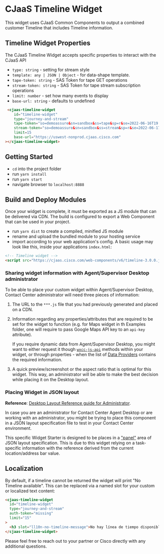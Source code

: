 # CJaaS Timeline Widget

This widget uses CJaaS Common Components to output a combined customer Timeline that includes Timeline information.

## Timeline Widget Properties

The CJaaS Timeline Widget accepts specific properties to interact with the CJaaS API

- `type: string` - setting for stream style
- `template: any | JSON | Object` - for data-shape template.
- `tape-token: string` - SAS Token for tape GET operations
- `stream-token: string` - SAS Token for tape stream subscription operations
- `limit: number` - set how many events to display
- `base-url: string` - defaults to undefined
```html
 <cjaas-timeline-widget
    id="timeline-widget"
    type="journey-and-stream"
    tape-token="so=demoassure&sn=sandbox&ss=tape&sp=r&se=2022-06-16T19:11:33.176Z&sk=sandbox&sig=7G8UdEipQHnWOV3hRbTqkNxxjQNHkkQYGDlCrgEhK0k="
    stream-token="so=demoassure&sn=sandbox&ss=stream&sp=r&se=2022-06-17T19:18:05.538Z&sk=sandbox&sig=nJOri1M66leDMnfL93UlufHegDf3hAwoQ/Mj37ReQBs="
    limit=15
    base-url="https://uswest-nonprod.cjaas.cisco.com"
></cjaas-timeline-widget>
```

## Getting Started
- `cd` into the project folder
- run `yarn install`
- run `yarn start`
- navigate browser to `localhost:8888`

## Build and Deploy Modules
Once your widget is complete, it must be exported as a JS module that can be delivered via CDN. The build is configured to export a Web Component that can be used in your project.
- run `yarn dist` to create a compiled, minified JS module
- rename and upload the bundled module to your hosting service
- import according to your web application's config.
A basic usage may look like this, inside your applications `index.html`:
```html
<!-- Timeline widget -->
<script src="https://cjaas.cisco.com/web-components/v6/timeline-3.0.0.js"></script>
```

### Sharing widget information with Agent/Supervisor Desktop administrator

To be able to place your custom widget within Agent/Supervisor Desktop, Contact Center administrator will need three pieces of information:

1. The URL to the `***.js` file that you had previously generated and placed on a CDN.
2. Information regarding any properties/attributes that are required to be set for the widget to function (e.g. for Maps widget in th Examples folder, one will require to pass Google Maps API key to an `api-key` attribute).

   If you require dynamic data from Agent/Supervisor Desktop, you might want to either request it though [`wxcc-js-api`](https://apim-dev-portal.appstaging.ciscoccservice.com/documentation/guides/desktop#javascript-api) methods within your widget, or through properties - when the list of [Data Providers](https://apim-dev-portal.appstaging.ciscoccservice.com/documentation/guides/desktop#data-provider%E2%80%94widget-properties-and-attributes) contains the required information.

3. A quick preview/screenshot or the aspect ratio that is optimal for this widget. This way, an administrator will be able to make the best decision while placing it on the Desktop layout.

### Placing Widget in JSON layout

**Reference**: [Desktop Layout Reference guide for Administrator](https://www.cisco.com/c/en/us/td/docs/voice_ip_comm/cust_contact/contact_center/CJP/SetupandAdministrationGuide_2/b_mp-release-2/b_cc-release-2_chapter_011.html#topic_8230815F4023699032326F948C3F1495).

In case you are an administrator for Contact Center Agent Desktop or are working with an administrator, you might be trying to place this component in a JSON layout specification file to test in your Contact Center environment.

This specific Widget Starter is designed to be places in a ["panel"](https://www.cisco.com/c/en/us/td/docs/voice_ip_comm/cust_contact/contact_center/CJP/SetupandAdministrationGuide_2/b_mp-release-2/b_cc-release-2_chapter_011.html#topic_BF0EBDF65DCB0A552164D6306657C892__AuxPane) area of JSON layout specification. This is due to this widget relying on a task-specific information with the reference derived from the current location/address bar value.

## Localization

By default, if a timeline cannot be returned the widget will print "No Timeline available". This can be replaced via a named slot for your custom or localized text content:

```html
<cjaas-timeline-widget
  id="timeline-widget"
  type="journey-and-stream"
  auth-token="missing"
  limit="15"
>
  <h3 slot="ll10n-no-timeline-message">No hay línea de tiempo disponible</h3>
</cjaas-timeline-widget>
```

Please feel free to reach out to your partner or Cisco directly with any additional questions.
